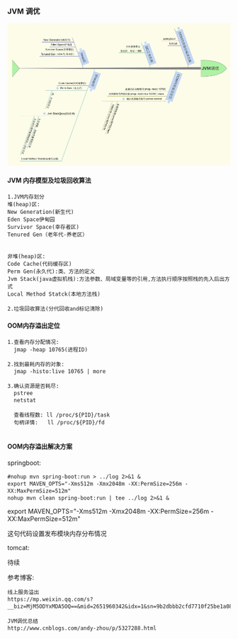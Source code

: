 ### JVM 调优


![输入图片说明](https://github.com/qccr-twl2123/livtrip/blob/master/src/main/resources/static/resources/images/JVM调优.png "在这里输入图片标题")

#### JVM 内存模型及垃圾回收算法
```
1.JVM内存划分
堆(heap)区:
New Generation(新生代)
Eden Space伊甸园
Survivor Space(幸存者区)
Tenured Gen（老年代-养老区）


非堆(heap)区:
Code Cache(代码缓存区)
Perm Gen(永久代):类、方法的定义
Jvm Stack(java虚拟机栈):方法参数、局域变量等的引用,方法执行顺序按照栈的先入后出方式
Local Method Statck(本地方法栈)

2.垃圾回收算法(分代回收and标记清除)
```
#### OOM内存溢出定位
```
1.查看内存分配情况:
  jmap -heap 10765(进程ID)

2.找到最耗内存的对象:
  jmap -histo:live 10765 | more

3.确认资源是否耗尽:
  pstree
  netstat
  
  查看线程数: ll /proc/${PID}/task
  句柄详情:   ll /proc/${PID}/fd
  
```
#### OOM内存溢出解决方案
springboot:
```
#nohup mvn spring-boot:run > ../log 2>&1 &
export MAVEN_OPTS="-Xms512m -Xmx2048m -XX:PermSize=256m -XX:MaxPermSize=512m"
nohup mvn clean spring-boot:run | tee ../log 2>&1 &
```
export MAVEN_OPTS="-Xms512m -Xmx2048m -XX:PermSize=256m -XX:MaxPermSize=512m"

这句代码设置发布模块内存分布情况

tomcat:

待续


参考博客:
```
线上服务溢出
https://mp.weixin.qq.com/s?__biz=MjM5ODYxMDA5OQ==&mid=2651960342&idx=1&sn=9b2dbbb2cfd7710f25be1a0862a9b2be&chksm=bd2d01ca8a5a88dcc14608cb00e0dbde11869d053ee8c83bc96e7b4a0fbd71d28d7fbb009c98&mpshare=1&scene=23&srcid=09089nNk4emn8gVQCDfRqa7g#rd

JVM调优总结
http://www.cnblogs.com/andy-zhou/p/5327288.html
```


